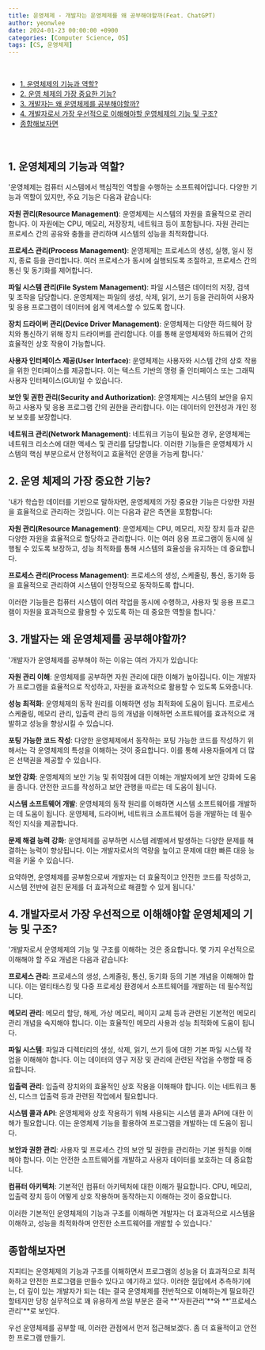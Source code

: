 ```yaml
---
title: 운영체제 - 개발자는 운영체제를 왜 공부해야할까(Feat. ChatGPT)
author: yeonwlee
date: 2024-01-23 00:00:00 +0900
categories: [Computer Science, OS]
tags: [CS, 운영체제]
---
```


<br>

- [1. 운영체제의 기능과 역할?](#1-운영체제의-기능과-역할)
- [2. 운영 체제의 가장 중요한 기능?](#2-운영-체제의-가장-중요한-기능)
- [3. 개발자는 왜 운영체제를 공부해야할까?](#3-개발자는-왜-운영체제를-공부해야할까)
- [4. 개발자로서 가장 우선적으로 이해해야할 운영체제의 기능 및 구조?](#4-개발자로서-가장-우선적으로-이해해야할-운영체제의-기능-및-구조)
- [종합해보자면](#종합해보자면)

<br>

## 1. 운영체제의 기능과 역할?

'운영체제는 컴퓨터 시스템에서 핵심적인 역할을 수행하는 소프트웨어입니다. 다양한 기능과 역할이 있지만, 주요 기능은 다음과 같습니다:

**자원 관리(Resource Management)**: 운영체제는 시스템의 자원을 효율적으로 관리합니다. 이 자원에는 CPU, 메모리, 저장장치, 네트워크 등이 포함됩니다.
자원 관리는 프로세스 간의 공유와 충돌을 관리하며 시스템의 성능을 최적화합니다.

**프로세스 관리(Process Management)**: 운영체제는 프로세스의 생성, 실행, 일시 정지, 종료 등을 관리합니다.
여러 프로세스가 동시에 실행되도록 조절하고, 프로세스 간의 통신 및 동기화를 제어합니다.

**파일 시스템 관리(File System Management)**: 파일 시스템은 데이터의 저장, 검색 및 조작을 담당합니다.
운영체제는 파일의 생성, 삭제, 읽기, 쓰기 등을 관리하여 사용자 및 응용 프로그램이 데이터에 쉽게 액세스할 수 있도록 합니다.

**장치 드라이버 관리(Device Driver Management)**: 운영체제는 다양한 하드웨어 장치와 통신하기 위해 장치 드라이버를 관리합니다.
이를 통해 운영체제와 하드웨어 간의 효율적인 상호 작용이 가능합니다.

**사용자 인터페이스 제공(User Interface)**: 운영체제는 사용자와 시스템 간의 상호 작용을 위한 인터페이스를 제공합니다.
이는 텍스트 기반의 명령 줄 인터페이스 또는 그래픽 사용자 인터페이스(GUI)일 수 있습니다.

**보안 및 권한 관리(Security and Authorization)**: 운영체제는 시스템의 보안을 유지하고 사용자 및 응용 프로그램 간의 권한을 관리합니다.
이는 데이터의 안전성과 개인 정보 보호를 보장합니다.

**네트워크 관리(Network Management)**: 네트워크 기능이 필요한 경우, 운영체제는 네트워크 리소스에 대한 액세스 및 관리를 담당합니다.
이러한 기능들은 운영체제가 시스템의 핵심 부분으로서 안정적이고 효율적인 운영을 가능케 합니다.'

## 2. 운영 체제의 가장 중요한 기능?

'내가 학습한 데이터를 기반으로 말하자면, 운영체제의 가장 중요한 기능은 다양한 자원을 효율적으로 관리하는 것입니다. 이는 다음과 같은 측면을 포함합니다:

**자원 관리(Resource Management)**: 운영체제는 CPU, 메모리, 저장 장치 등과 같은 다양한 자원을 효율적으로 할당하고 관리합니다. 이는 여러 응용 프로그램이 동시에 실행될 수 있도록 보장하고, 성능 최적화를 통해 시스템의 효율성을 유지하는 데 중요합니다.

**프로세스 관리(Process Management)**: 프로세스의 생성, 스케줄링, 통신, 동기화 등을 효율적으로 관리하여 시스템이 안정적으로 동작하도록 합니다.

이러한 기능들은 컴퓨터 시스템이 여러 작업을 동시에 수행하고, 사용자 및 응용 프로그램이 자원을 효과적으로 활용할 수 있도록 하는 데 중요한 역할을 합니다.'

## 3. 개발자는 왜 운영체제를 공부해야할까?

'개발자가 운영체제를 공부해야 하는 이유는 여러 가지가 있습니다:

**자원 관리 이해**: 운영체제를 공부하면 자원 관리에 대한 이해가 높아집니다. 이는 개발자가 프로그램을 효율적으로 작성하고, 자원을 효과적으로 활용할 수 있도록 도와줍니다.

**성능 최적화**: 운영체제의 동작 원리를 이해하면 성능 최적화에 도움이 됩니다. 프로세스 스케줄링, 메모리 관리, 입출력 관리 등의 개념을 이해하면 소프트웨어를 효과적으로 개발하고 성능을 향상시킬 수 있습니다.

**포팅 가능한 코드 작성**: 다양한 운영체제에서 동작하는 포팅 가능한 코드를 작성하기 위해서는 각 운영체제의 특성을 이해하는 것이 중요합니다. 이를 통해 사용자들에게 더 많은 선택권을 제공할 수 있습니다.

**보안 강화**: 운영체제의 보안 기능 및 취약점에 대한 이해는 개발자에게 보안 강화에 도움을 줍니다. 안전한 코드를 작성하고 보안 관행을 따르는 데 도움이 됩니다.

**시스템 소프트웨어 개발**: 운영체제의 동작 원리를 이해하면 시스템 소프트웨어를 개발하는 데 도움이 됩니다. 운영체제, 드라이버, 네트워크 소프트웨어 등을 개발하는 데 필수적인 지식을 제공합니다.

**문제 해결 능력 강화**: 운영체제를 공부하면 시스템 레벨에서 발생하는 다양한 문제를 해결하는 능력이 향상됩니다. 이는 개발자로서의 역량을 높이고 문제에 대한 빠른 대응 능력을 키울 수 있습니다.

요약하면, 운영체제를 공부함으로써 개발자는 더 효율적이고 안전한 코드를 작성하고, 시스템 전반에 걸친 문제를 더 효과적으로 해결할 수 있게 됩니다.'

## 4. 개발자로서 가장 우선적으로 이해해야할 운영체제의 기능 및 구조?

'개발자로서 운영체제의 기능 및 구조를 이해하는 것은 중요합니다. 몇 가지 우선적으로 이해해야 할 주요 개념은 다음과 같습니다:

**프로세스 관리**: 프로세스의 생성, 스케줄링, 통신, 동기화 등의 기본 개념을 이해해야 합니다. 이는 멀티태스킹 및 다중 프로세싱 환경에서 소프트웨어를 개발하는 데 필수적입니다.

**메모리 관리**: 메모리 할당, 해제, 가상 메모리, 페이지 교체 등과 관련된 기본적인 메모리 관리 개념을 숙지해야 합니다. 이는 효율적인 메모리 사용과 성능 최적화에 도움이 됩니다.

**파일 시스템**: 파일과 디렉터리의 생성, 삭제, 읽기, 쓰기 등에 대한 기본 파일 시스템 작업을 이해해야 합니다. 이는 데이터의 영구 저장 및 관리에 관련된 작업을 수행할 때 중요합니다.

**입출력 관리**: 입출력 장치와의 효율적인 상호 작용을 이해해야 합니다. 이는 네트워크 통신, 디스크 입출력 등과 관련된 작업에서 필요합니다.

**시스템 콜과 API**: 운영체제와 상호 작용하기 위해 사용되는 시스템 콜과 API에 대한 이해가 필요합니다. 이는 운영체제 기능을 활용하여 프로그램을 개발하는 데 도움이 됩니다.

**보안과 권한 관리**: 사용자 및 프로세스 간의 보안 및 권한을 관리하는 기본 원칙을 이해해야 합니다. 이는 안전한 소프트웨어를 개발하고 사용자 데이터를 보호하는 데 중요합니다.

**컴퓨터 아키텍처**: 기본적인 컴퓨터 아키텍처에 대한 이해가 필요합니다. CPU, 메모리, 입출력 장치 등이 어떻게 상호 작용하며 동작하는지 이해하는 것이 중요합니다.

이러한 기본적인 운영체제의 기능과 구조를 이해하면 개발자는 더 효과적으로 시스템을 이해하고, 성능을 최적화하며 안전한 소프트웨어를 개발할 수 있습니다.'

## 종합해보자면

지피티는 운영체제의 기능과 구조를 이해하면서 프로그램의 성능을 더 효과적으로 최적화하고 안전한 프로그램을 만들수 있다고 얘기하고 있다. 이러한 질답에서 추측하기에는, 더 깊이 있는 개발자가 되는 데는 결국 운영체제를 전반적으로 이해하는게 필요하긴 할테지만 당장 실무적으로 꽤 유용하게 쓰일 부분은 결국 **'자원관리'**와 **'프로세스 관리'**로 보인다.

우선 운영체제를 공부할 때, 이러한 관점에서 먼저 접근해보겠다.
좀 더 효율적이고 안전한 프로그램 만들기.
